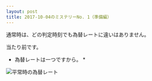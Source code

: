```yaml
---
layout: post
title: 2017-10-04のミステリーNo. 1（準備編）
---
```


通常時は、どの判定時刻でも為替レートに違いはありません。

当たり前です。

* 為替レートは一つですから。 *

![平常時の為替レート](https://misteryhunter.github.io/highlow-australia/images/2017-10-04-fig1.JPG "平常時の為替レート")
